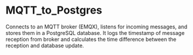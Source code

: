 # MQTT_to_Postgres
 Connects to an MQTT broker (EMQX), listens for incoming messages, and stores them in a PostgreSQL database. It logs the timestamp of message reception from broker and calculates the time difference between the reception and database update.
